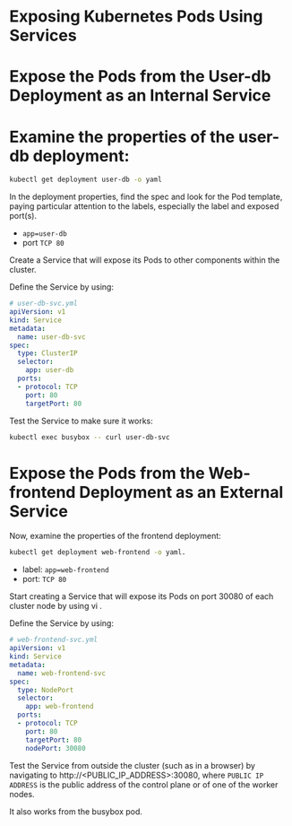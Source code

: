 Exposing Kubernetes Pods Using Services
===

# Expose the Pods from the User-db Deployment as an Internal Service

# Examine the properties of the user-db deployment:
```sh
kubectl get deployment user-db -o yaml
```

In the deployment properties, find the spec and look for the Pod template, paying particular attention to the labels, especially the label and exposed port(s).

* `app=user-db`
* port `TCP 80`

Create a Service that will expose its Pods to other components within the cluster.

Define the Service by using:
```yml
# user-db-svc.yml
apiVersion: v1 
kind: Service 
metadata: 
  name: user-db-svc 
spec: 
  type: ClusterIP 
  selector: 
    app: user-db 
  ports: 
  - protocol: TCP 
    port: 80 
    targetPort: 80
```

Test the Service to make sure it works:
```sh
kubectl exec busybox -- curl user-db-svc
```

# Expose the Pods from the Web-frontend Deployment as an External Service

Now, examine the properties of the frontend deployment:
```sh
kubectl get deployment web-frontend -o yaml.
```

* label: `app=web-frontend`
* port: `TCP 80`

Start creating a Service that will expose its Pods on port 30080 of each cluster node by using vi .

Define the Service by using:
```yml
# web-frontend-svc.yml
apiVersion: v1 
kind: Service 
metadata: 
  name: web-frontend-svc 
spec: 
  type: NodePort 
  selector: 
    app: web-frontend 
  ports: 
  - protocol: TCP 
    port: 80 
    targetPort: 80 
    nodePort: 30080
```

Test the Service from outside the cluster (such as in a browser) by navigating to http://<PUBLIC_IP_ADDRESS>:30080, where `PUBLIC IP ADDRESS` is the public address of the control plane or of one of the worker nodes.

It also works from the busybox pod.